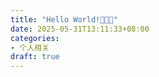 ```yaml
---
title: "Hello World!🐣🐣🐣"
date: 2025-05-31T13:11:33+08:00
categories:
- 个人相关
draft: true
---
```





